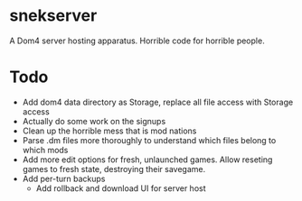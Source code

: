# snekserver
A Dom4 server hosting apparatus. Horrible code for horrible people.

# Todo
* Add dom4 data directory as Storage, replace all file access with Storage access
* Actually do some work on the signups
* Clean up the horrible mess that is mod nations
* Parse .dm files more thoroughly to understand which files belong to which mods
* Add more edit options for fresh, unlaunched games. Allow reseting games to fresh state, destroying their savegame.
* Add per-turn backups
  * Add rollback and download UI for server host
